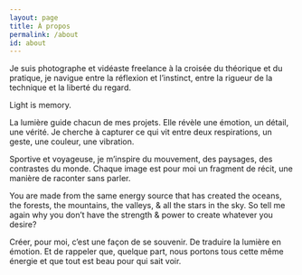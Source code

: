 ```yaml
---
layout: page
title: À propos
permalink: /about
id: about
---
```


Je suis photographe et vidéaste freelance à la croisée du théorique et du pratique, je navigue entre la réflexion et l’instinct, entre la rigueur de la technique et la liberté du regard.

Light is memory.

La lumière guide chacun de mes projets.
Elle révèle une émotion, un détail, une vérité.
Je cherche à capturer ce qui vit entre deux respirations, un geste, une couleur, une vibration.

Sportive et voyageuse, je m’inspire du mouvement, des paysages, des contrastes du monde.
Chaque image est pour moi un fragment de récit, une manière de raconter sans parler.

You are made from the same energy source that has created the oceans, the forests, the mountains, the valleys, & all the stars in the sky.
So tell me again why you don’t have the strength & power to create whatever you desire?

Créer, pour moi, c’est une façon de se souvenir.
De traduire la lumière en émotion.
Et de rappeler que, quelque part, nous portons tous cette même énergie et que tout est beau pour qui sait voir.
